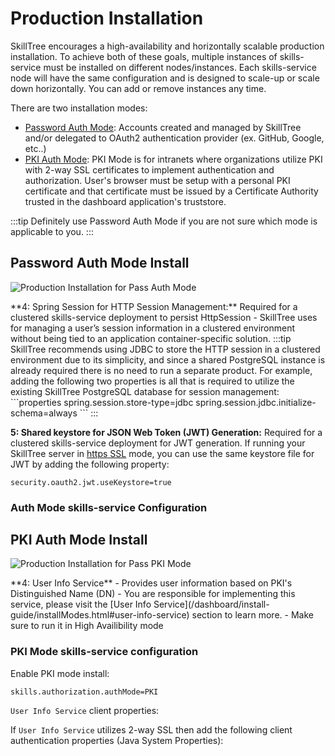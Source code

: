 # Production Installation

SkillTree encourages a high-availability and horizontally scalable production installation. 
To achieve both of these goals, multiple instances of skills-service must be installed on different nodes/instances. 
Each skills-service node will have the same configuration and is designed to scale-up or scale down horizontally. 
You can add or remove instances any time. 

<import-content path="/dashboard/install-guide/common/install-tip.html"/>

There are two installation modes: 

- [Password Auth Mode](/dashboard/install-guide/prodInstall.html#password-auth-mode-install): Accounts created and managed by SkillTree and/or delegated to OAuth2 authentication provider (ex. GitHub, Google, etc..)  
- [PKI Auth Mode](/dashboard/install-guide/prodInstall.html#pki-auth-mode-install): PKI Mode is for intranets where organizations utilize PKI with 2-way SSL certificates to implement authentication and authorization. User's browser must be setup with a personal PKI certificate and that certificate must be issued by a Certificate Authority trusted in the dashboard application's truststore.

:::tip
Definitely use Password Auth Mode if you are not sure which mode is applicable to you.
:::

## Password Auth Mode Install

<import-content path="/dashboard/install-guide/common/install-type-intro.html"/> 

![Production Installation for Pass Auth Mode](./diagrams/ProdInstall-Pass.jpg) 

<import-content path="/dashboard/install-guide/common/services-explanations.html"/>
**4: Spring Session for HTTP Session Management:** Required for a clustered skills-service deployment to persist HttpSession
   - SkillTree uses <external-url label="Spring Session" url="https://docs.spring.io/spring-boot/docs/2.7.0/reference/htmlsingle/#web.spring-session"/> for managing a user’s session information in a clustered environment without being tied to an application container-specific solution.        
:::tip
SkillTree recommends using JDBC to store the HTTP session in a clustered environment due to its simplicity, and since a shared PostgreSQL instance is already required there is no need to run a separate product. 
For example, adding the following two properties is all that is required to utilize the existing SkillTree PostgreSQL database for session management:
```properties
spring.session.store-type=jdbc
spring.session.jdbc.initialize-schema=always
```
:::

**5: Shared keystore for JSON Web Token (JWT) Generation:** Required for a clustered skills-service deployment for JWT generation.  If running your SkillTree server in [https SSL](/dashboard/install-guide/config.html#https-ssl-pass-auth-mode-only) mode, you can use the same keystore file for JWT by adding the following property:
```properties
security.oauth2.jwt.useKeystore=true
```
### Auth Mode skills-service Configuration

<import-content path="/dashboard/install-guide/common/prod-install-basic-config.html"/>
             

<import-content path="/dashboard/install-guide/common/ssl-props.html"/>

<import-content path="/dashboard/install-guide/common/prod-install-basic-jvm-props.html"/>

## PKI Auth Mode Install
<import-content path="/dashboard/install-guide/common/install-type-intro.html"/>

![Production Installation for Pass PKI Mode](./diagrams/ProdInstall-Pki.jpg)

<import-content path="/dashboard/install-guide/common/services-explanations.html"/>
**4: User Info Service** - Provides user information based on PKI's Distinguished Name (DN)
   - You are responsible for implementing this service, please visit the [User Info Service](/dashboard/install-guide/installModes.html#user-info-service) section to learn more.
   - Make sure to run it in High Availibility mode 

### PKI Mode skills-service configuration

<import-content path="/dashboard/install-guide/common/prod-install-basic-config.html"/>

Enable PKI mode install:
```properties
skills.authorization.authMode=PKI
```

<import-content path="/dashboard/install-guide/common/two-way-ssl-props.html"/>

``User Info Service`` client properties:
<import-content path="/dashboard/install-guide/common/user-info-service-props-endpoints.html"/>

If ``User Info Service`` utilizes 2-way SSL then add the following client authentication properties (Java System Properties):
<import-content path="/dashboard/install-guide/common/user-info-service-props-ssl.html"/>

<import-content path="/dashboard/install-guide/common/prod-install-basic-jvm-props.html"/>
